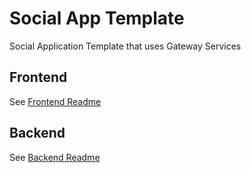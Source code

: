 # Social App Template

Social Application Template that uses Gateway Services

## Frontend

See [Frontend Readme](./frontend/README.md)

## Backend

See [Backend Readme](./backend/README.md)
